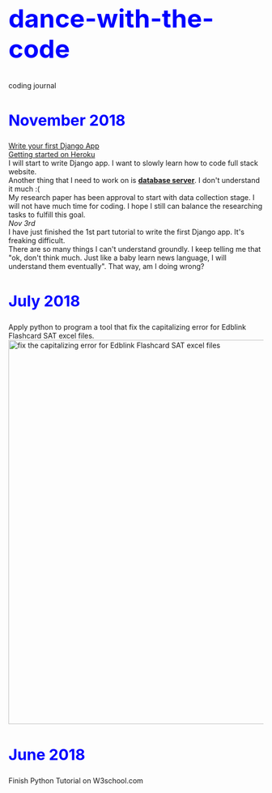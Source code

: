 <h1 style="font-size:50px;color:blue;">dance-with-the-code</h1>
coding journal

<h2 style="font-size:30px;color:blue">November 2018</h2>
<a href="https://docs.djangoproject.com/en/2.1/intro/tutorial01/?fbclid=IwAR0_ls2U60MUZPE3AXHUd_dGI4zy0PLkNTnqnie0VDiTkxkg_zk5hVnZWV8">Write your first Django App</a>
<br>
<a href="https://devcenter.heroku.com/articles/getting-started-with-python?fbclid=IwAR3QoZhlx-QLy_aDjfZlq0xYYoaHAwLLNeaw7drpc2nqjCB2-uKMEopSfKY">Getting started on Heroku</a>
<br>
I will start to write Django app. I want to slowly learn how to code full stack website.
<br>
Another thing that I need to work on is <a href="http://www.mysqltutorial.org/"><b>database server</b></a>. I don't understand it much :(
<br>
My research paper has been approval to start with data collection stage. I will not have much time for coding. I hope I still can balance the researching tasks to fulfill this goal. 
<br>
<i>Nov 3rd</i>
<br>I have just finished the 1st part tutorial to write the first Django app. It's freaking difficult. 
<br>There are so many things I can't understand groundly. I keep telling me that "ok, don't think much. Just like a baby learn news language, I will understand them eventually". That way, am I doing wrong?

<h2 style="font-size:30px;color:blue">July 2018</h2>
Apply python to program a tool that fix the capitalizing error for Edblink Flashcard SAT excel files.
<br>
<img width="759" alt="fix the capitalizing error for Edblink Flashcard SAT excel files" src="https://user-images.githubusercontent.com/17974600/47756765-003e6000-dcd6-11e8-8587-b72cc517bc9d.png">

<h2 style="font-size:30px;color:blue">June 2018</h2>
Finish Python Tutorial on W3school.com

